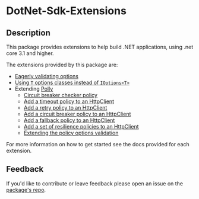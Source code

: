 # DotNet-Sdk-Extensions

## Description

This package provides extensions to help build .NET applications, using .net core 3.1 and higher.

The extensions provided by this package are:

* [Eagerly validating options](../configuration/options-eagerly-validation.md)
* [Using `T` options classes instead of `IOptions<T>`](../configuration/options-without-IOptions.md)
* Extending [Polly](https://github.com/App-vNext/Polly)
  * [Circuit breaker checker policy](../polly/circuit-breaker-checker-policy.md)
  * [Add a timeout policy to an HttpClient](../polly/httpclient-with-timeout-policy.md)
  * [Add a retry policy to an HttpClient](../polly/httpclient-with-retry-policy.md)
  * [Add a circuit breaker policy to an HttpClient](../polly/httpclient-with-circuit-breaker-policy.md)
  * [Add a fallback policy to an HttpClient](../polly/httpclient-with-fallback-policy.md)
  * [Add a set of resilience policies to an HttpClient](../polly/httpclient-with-resilience-policies.md)
  * [Extending the policy options validation](../polly/extending-policy-options-validation.md)

For more information on how to get started see the docs provided for each extension.

## Feedback

If you'd like to contribute or leave feedback please open an issue on the [package's repo](https://github.com/edumserrano/dot-net-sdk-extensions).
